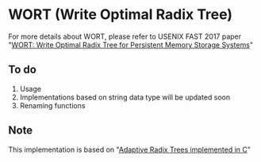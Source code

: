 # WORT (Write Optimal Radix Tree)
For more details about WORT, please refer to USENIX FAST 2017 paper
"[WORT: Write Optimal Radix Tree for Persistent Memory Storage Systems](https://www.usenix.org/system/files/conference/fast17/fast17-lee.pdf)"

## To do
1. Usage
2. Implementations based on string data type will be updated soon
3. Renaming functions

## Note
This implementation is based on "[Adaptive Radix Trees implemented in C](https://github.com/armon/libart)"
